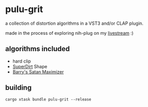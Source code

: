 # pulu-grit

a collection of distortion algorithms in a VST3 and/or CLAP plugin.

made in the process of exploring nih-plug on my [livestream](https://youtube.com/live/pxIDK3PoAfU) :)

## algorithms included

- hard clip
- [SuperDirt](https://github.com/musikinformatik/SuperDirt/) Shape
- [Barry's Satan Maximizer](https://github.com/swh/lv2/tree/master/plugins/satan_maximiser-swh.lv2)

## building

```shell
cargo xtask bundle pulu-grit --release
```
